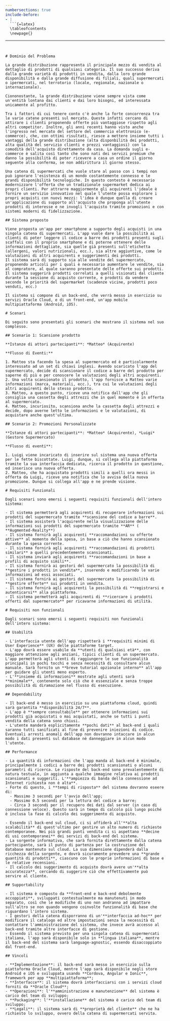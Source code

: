 ```yaml
---
numbersections: true
include-before:
- |
  ```{=latex}
  \tableofcontents
  \newpage{}
  ```
---
```


# Dominio del Problema

La grande distribuzione rappresenta il principale mezzo di vendita al dettaglio di prodotti di qualsiasi categoria. Il suo successo deriva dalla grande varietà di prodotti in vendita, dalla loro grande disponibilità e dalla grande diffusione di filiali, quali supermercati o ipermercati, nel terrotorio (locale, regionale, nazionale o internazionale).

Ciononostante, la grande distribuzione viene sempre vista come un'entità lontana dai clienti e dai loro bisogni, ed interessata unicamente al profitto.

Tra i fattori di cui tenere conto c'è anche la forte concorrenza tra le varie catene presenti sul mercato. Queste infatti cercano di attirare i clienti proponendo offerte più vantaggiose rispetto agli altri competitor. Inoltre, gli anni recenti hanno visto anche l'ingresso nel mercato del settore del commercio elettronico (e-commerce), che, con ottimi risultati, riesce a mettere insieme tutti i vantaggi della grande distribuzione (alta disponbilità dei prodotti, alta qualità del servizio clienti e prezzi vantaggiosi) con la comodità dell'acquisto direttamente da casa. La domanda sugli e-commerce è salita così tanto che sono nati dei servizi premium che danno la possibilità di poter ricevere a casa un ordine il giorno seguente alla conferma, se non addirittura il giorno stesso.

Una catena di supermercati che vuole stare al passo con i tempi non può ignorare l'esistenza di un mondo costantemente connesso e le grandi disponibilità tecnologiche. In questo contesto è necessario modernizzare l'offerta che un tradizionale supermarket dedica ai propri clienti. Per attrarre maggiormente gli acquirenti l'ideale è fornire un servizio innovativo nel quale l'utente possa esplorare i propri acquisti con nuovi mezzi: l'idea è dunque quella di creare un'applicazione di supporto all'acquisto che proponga all'utente prodotti di interesse e ne invogli l'acquisto tramite promozioni e con sistemi moderni di fidelizzazione.

## Sistema proposto

Viene proposta un'app per smartphone a supporto degli acquisti in una singola catena di supermercati. L'app vuole dare la possibilità ai clienti di poter leggere il codice a barre dei prodotti presenti sugli scaffali con il proprio smartphone e di poterne ottenere delle informazioni dettagliate, sia quelle già presenti sull'etichetta (allergeni, valori nutrizionali, ecc.), sia altre aggiuntive, come le valutazioni di altri acquirenti e suggerimenti dei prodotti.
Il sistema sarà di supporto sia alle vendite del supermercato, proponendo articoli per i quali è necessario aumentare le vendite, sia al compratore, al quale saranno presentate delle offerte sui prodotti. Il sistema suggerirà prodotti correlati a quelli visionati dal cliente durante la sessione di acquisto corrente, e prodotti da vendere secondo le priorità del supermarket (scadenze vicine, prodotti poco venduti, ecc.)   

Il sistema si compone di un back-end, che verrà messo in esercizio su servizi Oracle Cloud, e di un front-end, un'app mobile multipiattaforma (Android, iOS).

# Scenari

Di seguito sono presentati gli scenari che mostrano il sistema nel suo complesso.

## Scenario 1: Scansione prodotto

**Istanze di attori partecipanti**: *Matteo* (Acquirente)

**Flusso di Eventi:**

1. Matteo sta facendo la spesa al supermercato ed è particolarmente interessato ad un set di chiavi inglesi. Avendo scaricato l'app del supermercato, decide di scansionare il codice a barre del prodotto per saperne di più e per conoscere le valutazioni degli altri acquirenti.
2. Una volta scansionato il prodotto, l'app fornisce a Matteo varie informazioni (marca, materiali, ecc.), tra cui le valutazioni degli altri acquirenti dello stesso prodotto.
3. Matteo, a questo punto, riceve una notifica dall'app che gli consiglia una cassetta degli attrezzi che in quel momento è in offerta al supermercato.
4. Matteo, incuriosito, scansiona anche la cassetta degli attrezzi e decide, dopo averne letto le informazioni e le valutazioni, di acquistare anche quest'ultima.

## Scenario 2: Promozioni Personalizzate

**Istanze di attori partecipanti**: *Matteo* (Acquirente), *Luigi* (Gestore Supermercato)

**Flusso di eventi**:

1. Luigi viene incaricato di inserire sul sistema una nuova offerta per le fette biscottate. Luigi, dunque, si collega alla piattaforma tramite la sua interfaccia dedicata, ricerca il prodotto in questione, ed inserisce una nuova offerta.
2. Matteo, che ha acquistato prodotti simili a quelli ora messi in offerta da Luigi, riceve una notifica che lo avvisa della nuova promozione. Dunque si collega all'app e ne prende visione. 

# Requisiti Funzionali

Dagli scenari sono emersi i seguenti requisiti funzionali dell'intero sistema:

- Il sistema permetterà agli acquirenti di recuperare informazioni sui prodotti del supermercato tramite **scansione del codice a barre**.
- Il sistema assisterà l'acquirente nella visualizzazione delle informazioni sui prodotti del supermercato tramite **AR** ( **Augmented-Reality**) 
- Il sistema fornirà agli acquirenti **raccomandazioni su offerte attive** al momento della spesa, in base a ciò che hanno scansionato durante la spesa corrente.
- Il sistema fornirà agli acquirenti **raccomandazioni di prodotti similari** a quelli precedentemente scansionati.
- Il sistema inviarà agli acquirenti **raccomandazioni in base a profili di acquisto simili**.
- Il sistema fornirà ai gestori del supermercato la possibilità di **gestire i prodotti in vendita**, inserendo e modificarndo le varie informazioni ad essi associati.
- Il sistema fornirà ai gestori del supermercato la possibilità di **gestire offerte** sui prodotti in vendita.
- Il sistema fornirà agli acquirenti la possibilità di **registrarsi e autenticarsi** alla piattaforma.
- Il sistema permetterà agli acquirenti di **ricercare i prodotti offerti dal supermercato** per ricavarne informazioni di utilità.

# Requisiti non funzionali

Dagli scenari sono emersi i seguenti requisiti non funzionali dell'intero sistema:

## Usabilità

- L'interfaccia utente dell'app rispetterà i **requisiti minimi di User Experience** (UX) delle piattaforme target.
- L'app dovrà essere usabile da **utenti di qualsiasi età**, con maggiore attenzione agli anziani, tipici clienti di un supermercato. L'app permetterà agli utenti di raggiungere le sue funzionalità principali in pochi tocchi e senza necessità di consultare alcun manuale. Sarà fornito un **breve tutorial opzionale interno** all'app per guidare gli utenti meno esperto.
- L'**insieme di informazioni** mostrate agli utenti sarà **minimale**, contenente solo ciò che è essenziale e senza troppe possibilità di diramazione nel flusso di esecuzione.

## Dependability

- Il back-end è messo in esercizio su una piattaforma cloud, quindi sarà garantita **disponibilità 24/7**.
- L'app è **sempre consultabile** per ottenere informazioni sui prodotti già acquistati o mai acquistati, anche se tutti i punti vendita della catena sono chiusi.
- L'utente manderà esplicitamente **pochi dati** al back-end i quali saranno tutti sanificati al fine di prevenire iniezioni di codice. Eventuali arresti anomali dell'app non dovranno intaccare in alcun modo i dati presenti sul database nè danneggiare in alcun modo l'utente.

## Performance

- La quantità di informazioni che l'app manda al back-end è minimale, principalmente i codici a barre dei prodotti scansionati o alcuni parametri di ricerca. Le risposte del back-end sono prevalentemente di natura testuale, in aggiunta a qualche immagine relativa ai prodotti scansionati e suggeriti. L'**ampiezza di banda della connessione ad Internet richiesta non è alta**.
- Forte di questo, i **tempi di risposta** del sistema dovranno eseere di:
  - Massimo 3 secondi per l'avvio dell'app;
  - Massimo 0.5 secondi per la lettura del codice a barre;
  - Circa 3 secondi per il recupero dei dati dal server (in caso di connessione veloce). Questo sarà in tempo di calcolo più lungo poiché è inclusa la fase di calcolo dei suggerimento di acquisto.

- Essendo il back-end sul cloud, ci si affiderà all'**alta scalabilità** di quest'ultimo per gestire un alto numero di richieste contemporanee. Nei più grandi punti vendita ci si aspettano **decine di usi contemporanei** dei servizi di back-end del sistema.
- La sorgente informativa, che sarà fornita direttamente dalla catena partecipante, sarà il punto di partenza per la costruzione del database mantenuto sul cloud. La sua dimensione dipenderà dalla ricchezza della sorgente, e dovrà sicuramente prevedere una **grande quantità di prodotti**, ciascuno con le proprie informazioni di base e le relative recensioni.
- Il calcolo dei suggerimento di acquisto dovrà avere un'**alta accuratezza**, cercando di suggerire ciò che effettivamente può servire al cliente.

## Supportability

- Il sistema è composto da **front-end e back-end debolmente accoppiati**, sviluppati contestualmente ma manutenuti in modo separato, così che le modifiche di uno non andranno ad impattare sull'altro se non quando vengono coinvolte funzionalità di base che riguardano l'intero sistema.
- I gestori della catena disporranno di un'**interfaccia ad-hoc** per modificare il catalogo ed altre impostazioni senza la necessità di contattare l'amministrazione del sistema, che invece avrà accesso al back-end tramite altre interfacce di gestione.
- Essendo il sistema previsto per una singola catena di supermercati italiana, l'app sarà disponibile solo in **lingua italiana**, mentre il back-end del sistema sarà language-agnostic, essendo disaccoppiato dal front-end.

## Vincoli

- **Implementazione**: il back-end sarà messo in esercizio sulla piattaforma Oracle Cloud, mentre l'app sarà disponibile negli store Android e iOS e sviluppata usando **Cordova, Angular e Ionic**, framework per app **multipiattaforma**;
- **Interfacce**: il sistema dovrà interfacciarsi con i servizi cloud forniti da **Oracle Cloud**;
- **Operazioni**: l'**amministrazione e manutenzione** del sistema è carico del team di sviluppo;
- **Packaging**: l'**installazione** del sistema è carico del team di sviluppo;
- **Legali**: il sistema sarà di **proprietà del cliente** che ne ha richiesto lo sviluppo, ovvero della catena di supermercati servita.

